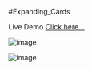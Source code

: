 #Expanding_Cards

Live Demo [Click here...](https://vipul1432.github.io/50_days-of-Javascript-Challenge/Day1_Expanding_Cards/)

![image](https://user-images.githubusercontent.com/81670997/174492049-444c05ff-f878-4701-b75b-c58f0c16ec1d.png)

![image](https://user-images.githubusercontent.com/81670997/174492116-9a5fc2b0-9c38-4da4-9f86-1f07bf41f572.png)


